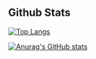 ## Github Stats
[![Top Langs](https://github-readme-stats.vercel.app/api/top-langs/?username=ottomossei&count_private=true&layout=compact&theme=dark)](https://github.com/anuraghazra/github-readme-stats)

[![Anurag's GitHub stats](https://github-readme-stats.vercel.app/api?username=ottomossei&count_private=true&show_icons=true&theme=dark)](https://github.com/anuraghazra/github-readme-stats)
